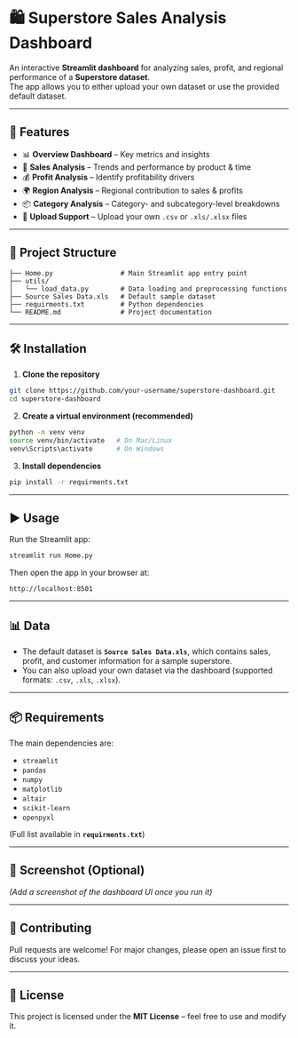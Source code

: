 # 🛍️ Superstore Sales Analysis Dashboard

An interactive **Streamlit dashboard** for analyzing sales, profit, and regional performance of a **Superstore dataset**.  
The app allows you to either upload your own dataset or use the provided default dataset.

---

## 🚀 Features

- 📊 **Overview Dashboard** – Key metrics and insights  
- 🛒 **Sales Analysis** – Trends and performance by product & time  
- 💰 **Profit Analysis** – Identify profitability drivers  
- 🌍 **Region Analysis** – Regional contribution to sales & profits  
- 📦 **Category Analysis** – Category- and subcategory-level breakdowns  
- 📂 **Upload Support** – Upload your own `.csv` or `.xls/.xlsx` files  

---

## 📂 Project Structure

```
├── Home.py                 # Main Streamlit app entry point
├── utils/
│   └── load_data.py        # Data loading and preprocessing functions
├── Source Sales Data.xls   # Default sample dataset
├── requirments.txt         # Python dependencies
└── README.md               # Project documentation
```

---

## 🛠️ Installation

1. **Clone the repository**

```bash
git clone https://github.com/your-username/superstore-dashboard.git
cd superstore-dashboard
```

2. **Create a virtual environment (recommended)**

```bash
python -m venv venv
source venv/bin/activate   # On Mac/Linux
venv\Scripts\activate      # On Windows
```

3. **Install dependencies**

```bash
pip install -r requirments.txt
```

---

## ▶️ Usage

Run the Streamlit app:

```bash
streamlit run Home.py
```

Then open the app in your browser at:

```
http://localhost:8501
```

---

## 📊 Data

- The default dataset is **`Source Sales Data.xls`**, which contains sales, profit, and customer information for a sample superstore.
- You can also upload your own dataset via the dashboard (supported formats: `.csv`, `.xls`, `.xlsx`).

---

## 📦 Requirements

The main dependencies are:

- `streamlit`
- `pandas`
- `numpy`
- `matplotlib`
- `altair`
- `scikit-learn`
- `openpyxl`

(Full list available in **`requirments.txt`**)

---

## 📸 Screenshot (Optional)

*(Add a screenshot of the dashboard UI once you run it)*

---

## 🤝 Contributing

Pull requests are welcome! For major changes, please open an issue first to discuss your ideas.

---

## 📜 License

This project is licensed under the **MIT License** – feel free to use and modify it.
